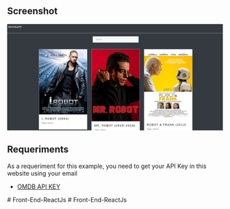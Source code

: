 ## Screenshot
![](./screenshot.png)

## Requeriments
As a requeriment for this example, you need to get your API Key in this website using your email
* [OMDB API KEY](http://www.omdbapi.com/)


#   F r o n t - E n d - R e a c t J s 
 
 #   F r o n t - E n d - R e a c t J s 
 
 